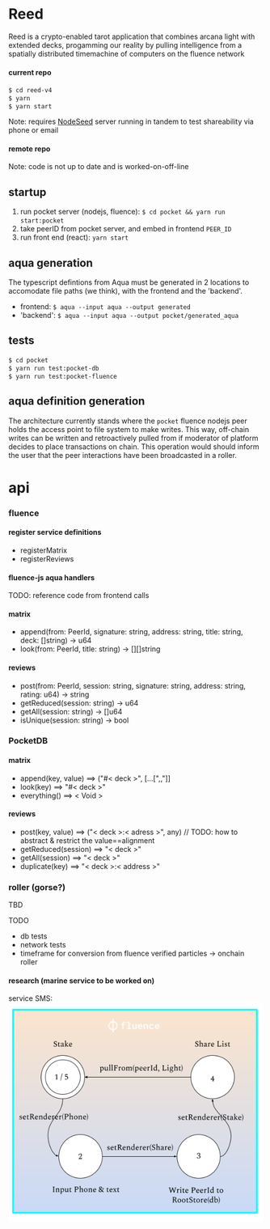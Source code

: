 # Reed
Reed is a crypto-enabled tarot application that combines arcana light with extended decks, progamming our reality by pulling intelligence from a spatially distributed timemachine of computers on the fluence network

#### current repo
```
$ cd reed-v4
$ yarn
$ yarn start
```
Note: requires [NodeSeed](https://github.com/moskalyk/NodeSeed) server running in tandem to test shareability via phone or email

#### remote repo
Note: code is not up to date and is worked-on-off-line

## startup
1. run pocket server (nodejs, fluence): `$ cd pocket && yarn run start:pocket`
2. take peerID from pocket server, and embed in frontend `PEER_ID`
3. run front end (react): `yarn start`

## aqua generation
The typescript defintions from Aqua must be generated in 2 locations to accomodate file paths (we think), with the frontend and the 'backend'.
* frontend: `$ aqua --input aqua --output generated`
* 'backend': `$ aqua --input aqua --output pocket/generated_aqua`

## tests
```
$ cd pocket
$ yarn run test:pocket-db
$ yarn run test:pocket-fluence
```

## aqua definition generation
The architecture currently stands where the `pocket` fluence nodejs peer holds the access point to file system to make writes. This way, off-chain writes can be written and retroactively pulled from if moderator of platform decides to place transactions on chain. This operation would should inform the user that the peer interactions have been broadcasted in a roller.

# api
### fluence
#### register service definitions
* registerMatrix
* registerReviews

#### fluence-js aqua handlers
TODO: reference code from frontend calls

#### matrix
* append(from: PeerId, signature: string, address: string, title: string, deck: []string) -> u64
* look(from: PeerId, title: string) -> [][]string

#### reviews
* post(from: PeerId, session: string, signature: string, address: string, rating: u64) -> string
* getReduced(session: string) -> u64
* getAll(session: string) -> []u64
* isUnique(session: string) -> bool

### PocketDB
#### matrix
* append(key, value) ==> ("#< deck >", [...["<card>,<image>,<description>"]]
* look(key) ==> "#< deck >"
* everything() ==> < Void >

#### reviews
* post(key, value) ==> ("< deck >:< adress >", any) // TODO: how to abstract & restrict the value==alignment
* getReduced(session) ==> "< deck >"
* getAll(session) ==> "< deck >"
* duplicate(key) ==> "< deck >:< address >"

### roller (gorse?)
TBD

TODO
- db tests
- network tests
- timeframe for conversion from fluence verified particles -> onchain roller

#### research (marine service to be worked on)
service SMS:
![](./diagram.png)
